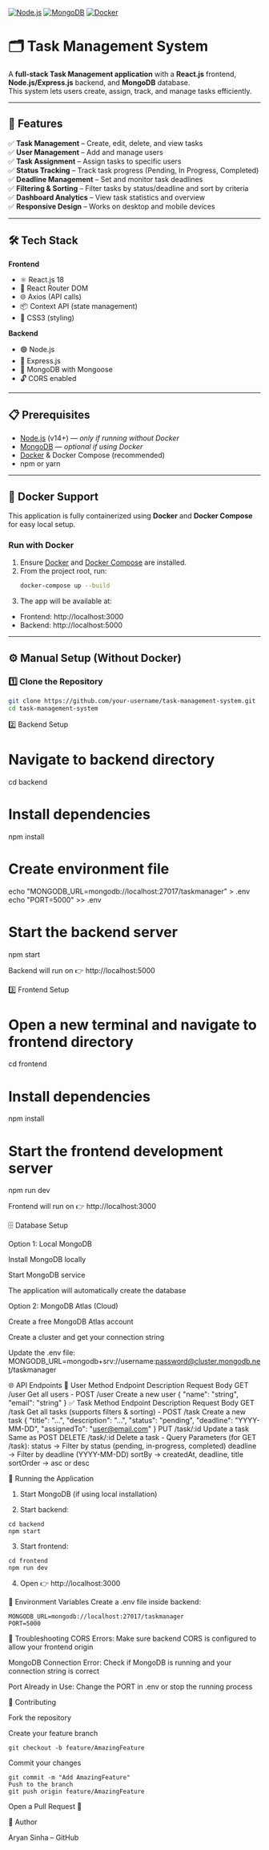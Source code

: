 [![Node.js](https://img.shields.io/badge/Node.js-18.x-green?logo=node.js)](https://nodejs.org/)
[![MongoDB](https://img.shields.io/badge/MongoDB-Atlas%20or%20Local-green?logo=mongodb)](https://mongodb.com/)
[![Docker](https://img.shields.io/badge/Docker-Compose-blue?logo=docker)](https://docker.com/)

# 🗂️ Task Management System

A **full-stack Task Management application** with a **React.js** frontend, **Node.js/Express.js** backend, and **MongoDB** database.  
This system lets users create, assign, track, and manage tasks efficiently.

---

## 🚀 Features
✅ **Task Management** – Create, edit, delete, and view tasks  
✅ **User Management** – Add and manage users  
✅ **Task Assignment** – Assign tasks to specific users  
✅ **Status Tracking** – Track task progress (Pending, In Progress, Completed)  
✅ **Deadline Management** – Set and monitor task deadlines  
✅ **Filtering & Sorting** – Filter tasks by status/deadline and sort by criteria  
✅ **Dashboard Analytics** – View task statistics and overview  
✅ **Responsive Design** – Works on desktop and mobile devices

---

## 🛠️ Tech Stack
**Frontend**
- ⚛️ React.js 18  
- 🔀 React Router DOM  
- 🌐 Axios (API calls)  
- 📦 Context API (state management)  
- 🎨 CSS3 (styling)

**Backend**
- 🟢 Node.js  
- 🚂 Express.js  
- 🍃 MongoDB with Mongoose  
- 🔓 CORS enabled

---

## 📋 Prerequisites

- [Node.js](https://nodejs.org/) (v14+) — *only if running without Docker*
- [MongoDB](https://www.mongodb.com/) — *optional if using Docker*
- [Docker](https://www.docker.com/) & Docker Compose (recommended)
- npm or yarn

---
## 🐳 Docker Support

This application is fully containerized using **Docker** and **Docker Compose** for easy local setup.

### Run with Docker

1. Ensure [Docker](https://www.docker.com/) and [Docker Compose](https://docs.docker.com/compose/) are installed.
2. From the project root, run:
   ```bash
   docker-compose up --build
   ```
3. The app will be available at:
* Frontend: http://localhost:3000
* Backend: http://localhost:5000
---

## ⚙️ Manual Setup (Without Docker)

### 1️⃣ Clone the Repository
```bash
git clone https://github.com/your-username/task-management-system.git
cd task-management-system
```
2️⃣ Backend Setup
# Navigate to backend directory
cd backend

# Install dependencies
npm install

# Create environment file
echo "MONGODB_URL=mongodb://localhost:27017/taskmanager" > .env
echo "PORT=5000" >> .env

# Start the backend server
npm start

Backend will run on 👉 http://localhost:5000

3️⃣ Frontend Setup
# Open a new terminal and navigate to frontend directory
cd frontend

# Install dependencies
npm install

# Start the frontend development server
npm run dev

Frontend will run on 👉 http://localhost:3000

🗄️ Database Setup

Option 1: Local MongoDB

Install MongoDB locally

Start MongoDB service

The application will automatically create the database

Option 2: MongoDB Atlas (Cloud)

Create a free MongoDB Atlas
 account

Create a cluster and get your connection string

Update the .env file:
MONGODB_URL=mongodb+srv://username:password@cluster.mongodb.net/taskmanager

🌐 API Endpoints
👤 User
Method	Endpoint	Description	Request Body
GET	/user	Get all users	-
POST	/user	Create a new user	{ "name": "string", "email": "string" }
✅ Task
Method	Endpoint	Description	Request Body
GET	/task	Get all tasks (supports filters & sorting)	-
POST	/task	Create a new task	{ "title": "...", "description": "...", "status": "pending", "deadline": "YYYY-MM-DD", "assignedTo": "user@email.com" }
PUT	/task/:id	Update a task	Same as POST
DELETE	/task/:id	Delete a task	-
Query Parameters (for GET /task):
status → Filter by status (pending, in-progress, completed)
deadline → Filter by deadline (YYYY-MM-DD)
sortBy → createdAt, deadline, title
sortOrder → asc or desc

🏃 Running the Application

1. Start MongoDB (if using local installation)

2. Start backend:
```
cd backend
npm start
```

3. Start frontend:
```
cd frontend
npm run dev
```

4. Open 👉 http://localhost:3000
  
🔧 Environment Variables
Create a .env file inside backend:
```
MONGODB_URL=mongodb://localhost:27017/taskmanager
PORT=5000
```

🐛 Troubleshooting
CORS Errors: Make sure backend CORS is configured to allow your frontend origin

MongoDB Connection Error: Check if MongoDB is running and your connection string is correct

Port Already in Use: Change the PORT in .env or stop the running process

🤝 Contributing

Fork the repository

Create your feature branch
```
git checkout -b feature/AmazingFeature
```

Commit your changes
```
git commit -m "Add AmazingFeature"
Push to the branch
git push origin feature/AmazingFeature
```

Open a Pull Request 🎉

👥 Author

Aryan Sinha – GitHub
